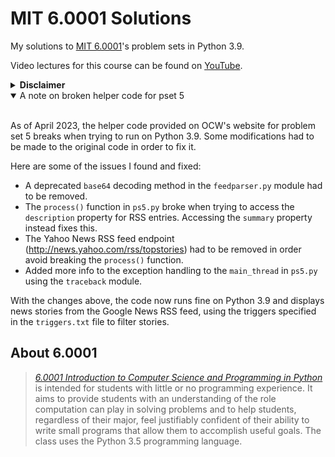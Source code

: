 # MIT 6.0001 Solutions

My solutions to [MIT 6.0001](https://ocw.mit.edu/courses/6-0001-introduction-to-computer-science-and-programming-in-python-fall-2016/)'s problem sets in Python 3.9. 

Video lectures for this course can be found on [YouTube](https://ocw.mit.edu/courses/6-0001-introduction-to-computer-science-and-programming-in-python-fall-2016/).


<details>
<summary> <strong>Disclaimer</strong> </summary>
<br>


These solutions were written and published solely for educational and self-study purposes and are **not** guaranteed to be correct. I highly encourage you to attempt solving these psets on your own before checking these solutions, and even so, take them with a grain of salt!

</details>

<details open>
<summary>A note on broken helper code for pset 5</summary>

<br>

As of April 2023, the helper code provided on OCW's website for problem set 5 breaks when trying to run on Python 3.9. Some modifications had to be made to the original code in order to fix it.

Here are some of the issues I found and fixed:
- A deprecated `base64` decoding method in the `feedparser.py` module had to be removed.
- The `process()` function in `ps5.py` broke when trying to access the `description` property for RSS entries. Accessing the `summary` property instead fixes this. 
- The Yahoo News RSS feed endpoint (http://news.yahoo.com/rss/topstories) had to be removed in order avoid breaking the `process()` function.
- Added more info to the exception handling to the `main_thread` in `ps5.py` using the `traceback` module.

With the changes above, the code now runs fine on Python 3.9 and displays news stories from the Google News RSS feed, using the triggers specified in the `triggers.txt` file to filter stories.

</details>



## About 6.0001
> _[6.0001 Introduction to Computer Science and Programming in Python](https://ocw.mit.edu/courses/6-0001-introduction-to-computer-science-and-programming-in-python-fall-2016/)_ is intended for students with little or no programming experience. It aims to provide students with an understanding of the role computation can play in solving problems and to help students, regardless of their major, feel justifiably confident of their ability to write small programs that allow them to accomplish useful goals. The class uses the Python 3.5 programming language.